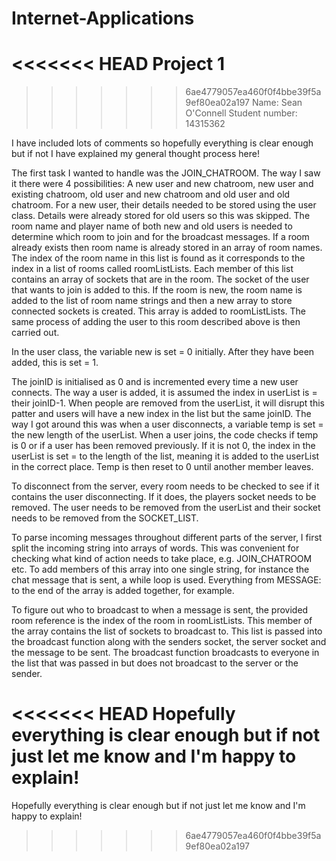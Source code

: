 # Internet-Applications
<<<<<<< HEAD
Project 1
=======

>>>>>>> 6ae4779057ea460f0f4bbe39f5a9ef80ea02a197
Name: Sean O'Connell
Student number: 14315362

I have included lots of comments so hopefully everything is clear enough but if not I have explained my general thought process here!

The first task I wanted to handle was the JOIN_CHATROOM. The way I saw it there were 4 possibilities: A new user and new chatroom, new user and existing chatroom, old user and new chatroom and old user and old chatroom. For a new user, their details needed to be stored using the user class. Details were already stored for old users so this was skipped. The room name and player name of both new and old users is needed to determine which room to join and for the broadcast messages. If a room already exists then room name is already stored in an array of room names. The index of the room name in this list is found as it corresponds to the index in a list of rooms called roomListLists. Each member of this list contains an array of sockets that are in the room. The socket of the user that wants to join is added to this. If the room is new, the room name is added to the list of room name strings and then a new array to store connected sockets is created. This array is added to roomListLists. The same process of adding the user to this room described above is then carried out.

In the user class, the variable new is set = 0 initially. After they have been added, this is set = 1.

The joinID is initialised as 0 and is incremented every time a new user connects. The way a user is added, it is assumed the index in userList is = their joinID-1. When people are removed from the userList, it will disrupt this patter and users will have a new index in the list but the same joinID. The way I got around this was when a user disconnects, a variable temp is set = the new length of the userList. When a user joins, the code checks if temp is 0 or if a user has been removed previously. If it is not 0, the index in the userList is set = to the length of the list, meaning it is added to the userList in the correct place. Temp is then reset to 0 until another member leaves.

To disconnect from the server, every room needs to be checked to see if it contains the user disconnecting. If it does, the players socket needs to be removed. The user needs to be removed from the userList and their socket needs to be removed from the SOCKET_LIST.

To parse incoming messages throughout different parts of the server, I first split the incoming string into arrays of words. This was convenient for checking what kind of action needs to take place, e.g. JOIN_CHATROOM etc. To add members of this array into one single string, for instance the chat message that is sent, a while loop is used. Everything from MESSAGE: to the end of the array is added together, for example.

To figure out who to broadcast to when a message is sent, the provided room reference is the index of the room in roomListLists. This member of the array contains the list of sockets to broadcast to. This list is passed into the broadcast function along with the senders socket, the server socket and the message to be sent. The broadcast function broadcasts to everyone in the list that was passed in but does not broadcast to the server or the sender.

<<<<<<< HEAD
Hopefully everything is clear enough but if not just let me know and I'm happy to explain!
=======
Hopefully everything is clear enough but if not just let me know and I'm happy to explain!
>>>>>>> 6ae4779057ea460f0f4bbe39f5a9ef80ea02a197
